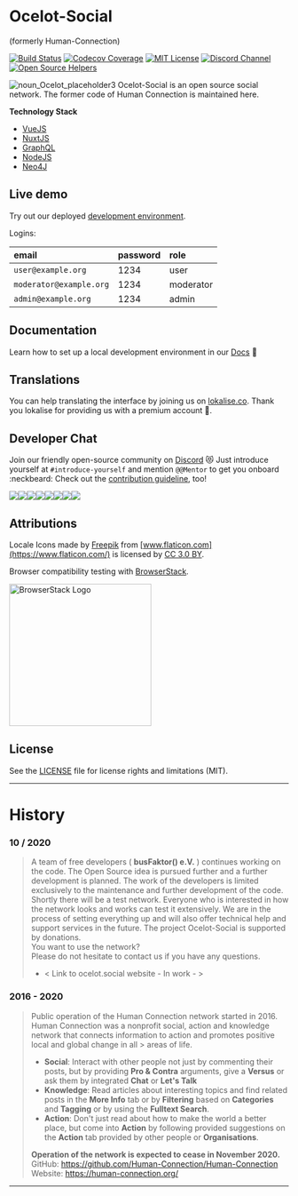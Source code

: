 # Ocelot-Social 
(formerly Human-Connection)

[![Build Status](https://travis-ci.com/Human-Connection/Human-Connection.svg?branch=master)](https://travis-ci.com/Human-Connection/Human-Connection)
[![Codecov Coverage](https://img.shields.io/codecov/c/github/Human-Connection/Human-Connection/master.svg?style=flat-square)](https://codecov.io/gh/Human-Connection/Human-Connection/)
[![MIT License](https://img.shields.io/badge/license-MIT-green.svg)](https://github.com/Human-Connection/Nitro-Backend/blob/backend/LICENSE.md)
[![Discord Channel](https://img.shields.io/discord/489522408076738561.svg)](https://discordapp.com/invite/DFSjPaX)
[![Open Source Helpers](https://www.codetriage.com/human-connection/human-connection/badges/users.svg)](https://www.codetriage.com/human-connection/human-connection)

![noun_Ocelot_placeholder3](https://user-images.githubusercontent.com/1324583/96329992-2b045900-1052-11eb-889a-9dc7f791f64b.png)
Ocelot-Social is an open source social network. The former code of Human Connection is maintained here. 
 

**Technology Stack**

* [VueJS](https://vuejs.org/)
* [NuxtJS](https://nuxtjs.org/)
* [GraphQL](https://graphql.org/)
* [NodeJS](https://nodejs.org/en/)
* [Neo4J](https://neo4j.com/)


## Live demo

Try out our deployed [development environment](https://develop.human-connection.org/).

Logins:

| email | password | role |
| :--- | :--- | :--- |
| `user@example.org` | 1234 | user |
| `moderator@example.org` | 1234 | moderator |
| `admin@example.org` | 1234 | admin |

## Documentation

Learn how to set up a local development environment in our [Docs](https://docs.human-connection.org/human-connection/) :mag_right:

## Translations

You can help translating the interface by joining us on [lokalise.co](https://lokalise.co/public/556252725c18dd752dd546.13222042/).
Thank you lokalise for providing us with a premium account :raised_hands:.

## Developer Chat

Join our friendly open-source community on [Discord](https://discordapp.com/invite/DFSjPaX) :heart_eyes_cat:
Just introduce yourself at `#introduce-yourself` and mention `@@Mentor` to get you onboard :neckbeard:
Check out the [contribution guideline](./CONTRIBUTING.md), too!

[![](https://sourcerer.io/fame/roschaefer/Human-Connection/Human-Connection/images/0)](https://sourcerer.io/fame/roschaefer/Human-Connection/Human-Connection/links/0)[![](https://sourcerer.io/fame/roschaefer/Human-Connection/Human-Connection/images/1)](https://sourcerer.io/fame/roschaefer/Human-Connection/Human-Connection/links/1)[![](https://sourcerer.io/fame/roschaefer/Human-Connection/Human-Connection/images/2)](https://sourcerer.io/fame/roschaefer/Human-Connection/Human-Connection/links/2)[![](https://sourcerer.io/fame/roschaefer/Human-Connection/Human-Connection/images/3)](https://sourcerer.io/fame/roschaefer/Human-Connection/Human-Connection/links/3)[![](https://sourcerer.io/fame/roschaefer/Human-Connection/Human-Connection/images/4)](https://sourcerer.io/fame/roschaefer/Human-Connection/Human-Connection/links/4)[![](https://sourcerer.io/fame/roschaefer/Human-Connection/Human-Connection/images/5)](https://sourcerer.io/fame/roschaefer/Human-Connection/Human-Connection/links/5)[![](https://sourcerer.io/fame/roschaefer/Human-Connection/Human-Connection/images/6)](https://sourcerer.io/fame/roschaefer/Human-Connection/Human-Connection/links/6)[![](https://sourcerer.io/fame/roschaefer/Human-Connection/Human-Connection/images/7)](https://sourcerer.io/fame/roschaefer/Human-Connection/Human-Connection/links/7)
 

## Attributions

Locale Icons made by [Freepik](http://www.freepik.com/) from [www.flaticon.com](https://www.flaticon.com/) is licensed by [CC 3.0 BY](http://creativecommons.org/licenses/by/3.0/).

Browser compatibility testing with [BrowserStack](https://www.browserstack.com/).

<img alt="BrowserStack Logo" src=".gitbook/assets/browserstack-logo.svg" width="256">

## License
See the [LICENSE](LICENSE.md) file for license rights and limitations (MIT).


_______ 
# History

### 10 / 2020
> A team of free developers ( **busFaktor() e.V.** ) continues working on the code. The Open Source idea is pursued further and a further development is planned. 
> The work of the developers is limited exclusively to the maintenance and further development of the code. 
> Shortly there will be a test network. Everyone who is interested in how the network looks and works can test it <HERE in a short time> extensively. 
> We are in the process of setting everything up and will also offer technical help and support services in the future.
> The project Ocelot-Social is supported by donations.  
> You want to use the network?  
> Please do not hesitate to contact us if you have any questions. 
> - < Link to ocelot.social website -  In work - >
 
### 2016 - 2020

> Public operation of the Human Connection network started in 2016.
> Human Connection was a nonprofit social, action and knowledge network that connects information to action and promotes positive local and global change in all  > areas of life.
> * **Social**: Interact with other people not just by commenting their posts, but by providing **Pro & Contra** arguments, give a **Versus** or ask them by integrated **Chat** or **Let's Talk**
> * **Knowledge**: Read articles about interesting topics and find related posts in the **More Info** tab or by **Filtering** based on **Categories** and     **Tagging** or by using the **Fulltext Search**.
>  * **Action**: Don't just read about how to make the world a better place, but come into **Action** by following provided suggestions on the **Action** tab   provided by other people or **Organisations**.
> 
> **Operation of the network is expected to cease in November 2020.** 
> GitHub: https://github.com/Human-Connection/Human-Connection
> Website: https://human-connection.org/

________
